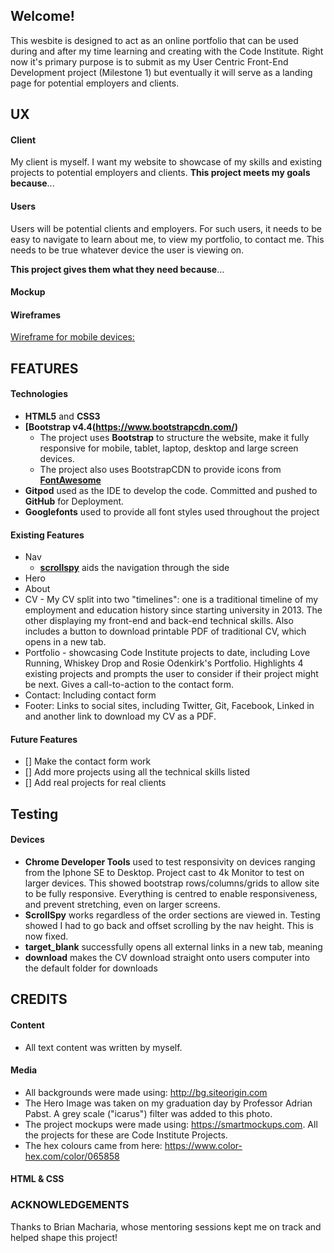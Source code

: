 ## Welcome!

This wesbite is designed to act as an online portfolio that can be used during and after my time learning and creating with the Code Institute. Right now it's primary purpose is to submit as my User Centric Front-End Development project (Milestone 1) but eventually it will serve as a landing page for potential employers and clients. 

## UX

#### Client
My client is myself. I want my website to showcase of my skills and existing projects to potential employers and clients. 
**This project meets my goals because**...

#### Users
Users will be potential clients and employers. For such users, it needs to be easy to navigate to learn about me, to view my portfolio, to contact me. This needs to be true whatever device the user is viewing on. 

**This project gives them what they need because**...

#### Mockup 

#### Wireframes

[Wireframe for mobile devices:](../assets/wireframes/mobile-wireframe.png)

## FEATURES

#### Technologies
- **HTML5** and **CSS3**
- **[Bootstrap v4.4(https://www.bootstrapcdn.com/)**
    - The project uses **Bootstrap** to structure the website, make it fully responsive for mobile, tablet, laptop, desktop and large screen devices.
    - The project also uses BootstrapCDN to provide icons from **[FontAwesome](https://www.bootstrapcdn.com/fontawesome/)**
- **Gitpod** used as the IDE to develop the code. Committed and pushed to **GitHub** for Deployment.
- **Googlefonts** used to provide all font styles used throughout the project

#### Existing Features 
- Nav
  - **[scrollspy](https://getbootstrap.com/docs/4.0/components/scrollspy/)** aids the navigation through the side
- Hero
- About
- CV - My CV split into two "timelines": one is a traditional timeline of my employment and education history since starting university in 2013. The other displaying my front-end and back-end technical skills. Also includes a button to download printable PDF of traditional CV, which opens in a new tab. 
- Portfolio - showcasing Code Institute projects to date, including Love Running, Whiskey Drop and Rosie Odenkirk's Portfolio. Highlights 4 existing projects and prompts the user to consider if their project might be next. Gives a call-to-action to the contact form. 
- Contact: Including contact form
- Footer: Links to social sites, including Twitter, Git, Facebook, Linked in and another link to download my CV as a PDF. 

#### Future Features 
- [] Make the contact form work 
- [] Add more projects using all the technical skills listed
- [] Add real projects for real clients

## Testing
#### Devices
- **Chrome Developer Tools** used to test responsivity on devices ranging from the Iphone SE to Desktop. Project cast to 4k Monitor to test on larger devices. This showed bootstrap rows/columns/grids to allow site to be fully responsive. Everything is centred to enable responsiveness, and prevent stretching, even on larger screens. 
- **ScrollSpy** works regardless of the order sections are viewed in. Testing showed I had to go back and offset scrolling by the nav height. This is now fixed. 
- **target_blank** successfully opens all external links in a new tab, meaning 
- **download** makes the CV download straight onto users computer into the default folder for downloads



## CREDITS 

#### Content
- All text content was written by myself. 

#### Media
- All backgrounds were made using: http://bg.siteorigin.com
- The Hero Image was taken on my graduation day by Professor Adrian Pabst. A grey scale ("icarus") filter was added to this photo.
- The project mockups were made using: https://smartmockups.com. All the projects for these are Code Institute Projects. 
- The hex colours came from here: https://www.color-hex.com/color/065858

#### HTML & CSS

### ACKNOWLEDGEMENTS

Thanks to Brian Macharia, whose mentoring sessions kept me on track and helped shape this project! 

